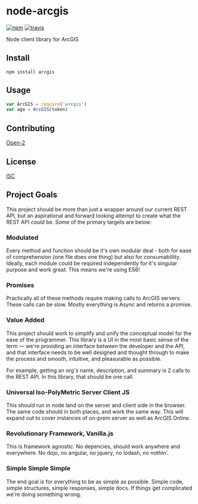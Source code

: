 # node-arcgis

[![npm][npm-image]][npm-url]
[![travis][travis-image]][travis-url]

[npm-image]: https://img.shields.io/npm/v/node-arcgis.svg?style=flat-square
[npm-url]: https://www.npmjs.com/package/arcgis
[travis-image]: https://img.shields.io/travis/nikolaswise/node-arcgis.svg?style=flat-square
[travis-url]: https://travis-ci.org/nikolaswise/node-arcgis

Node client library for ArcGIS

## Install

```
npm install arcgis
```

## Usage

```js
var ArcGIS = require('arcgis')
var ago = ArcGIS(token)
```

## Contributing

[Open-2](CONTRIBUTING.md)

## License

[ISC](LICENSE.md)


## Project Goals

This project should be more than just a wrapper around our current REST API, but an aspirational and forward looking attempt to create what the REST API _could_ be. Some of the primary targets are below:

### Modulated

Every method and function should be it's own modular deal - both for ease of comprehension (one file does one thing) but also for consumabillity. Ideally, each module could be required independently for it's singular purpose and work great. This means we're using ES6!

### Promises

Practically all of these methods require making calls to ArcGIS servers. These calls can be slow. Mostly everything is Async and returns a promise.

### Value Added

This project should work to simplify and unify the conceptual model for the ease of the programmer. This library is a UI in the most basic sense of the term — we're providing an interface between the developer and the API, and that interface needs to be well designed and thought through to make the process and smooth, intuitive, and pleasurable as possible.

For example, getting an org's name, description, and summary is 2 calls to the REST API. In this library, that should be one call.

### Universal Iso-PolyMetric Server Client JS

This should run in node land on the server and client side in the browser. The same code should in both places, and work the same way. This will expand out to cover instances of on-prem server as well as ArcGIS Online.

### Revolutionary Framework, Vanilla.js

This is framework agnostic. No depencies, should work anywhere and everywhere. No dojo, no angular, no jquery, no lodash, no nothin'.

### Simple Simple Simple

The end goal is for everything to be as simple as possible. Simple code, simple structures, simple responses, simple docs. If things get complicated we're doing something wrong.